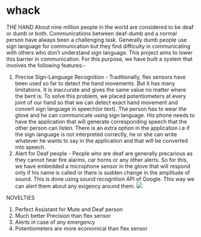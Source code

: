 # whack

THE HAND
About nine million people in the world are considered to be deaf or dumb or both. Communications between deaf-dumb and a normal 
person have always been a challenging task. Generally dumb people use sign language for communication but they find difficulty in 
communicating with others who don’t understand sign language. This project aims to lower this barrier in communication. For this 
purpose, we have built a system that involves the following features:-
1. Precise Sign-Language Recognition - Traditionally, flex sensors have been used so far to detect the hand movements. But it has 
many limitations. It is inaccurate and gives the same value no matter where the bent is. To solve this problem, we placed 
potentiometers at every joint of our hand so that we can detect exact hand movement and convert sign language in speech(or text). 
The person has to wear the glove and he can communicate using sign language. His phone needs to have the application that will 
generate corresponding speech that the other person can listen. There is an extra option in the application i.e if the sign 
language is not interpreted correctly, he or she can write whatever he wants to say in the application and that will be converted 
into speech.
2. Alert for Deaf people - People who are deaf are generally precarious as they cannot hear fire alarms, car horns or any other 
alerts. So for this, we have embedded a microphone sensor in the glove that will respond only if  his name is called or there is 
sudden change in the amplitude of sound. This is done using sound recognition API of Google. This way we can alert them about any 
exigency around them. 
![](/home/bhawana/Downloads/20181028_050413.jpg)

NOVELTIES

1. Perfect Assistant for Mute and Deaf person
2. Much better Precision than flex sensor
3. Alerts in case of any emergency
4. Potentiometers are more economical than flex sensor
